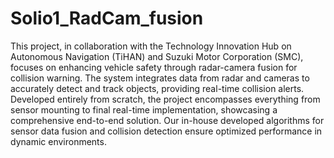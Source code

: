 # Solio1_RadCam_fusion

This project, in collaboration with the Technology Innovation Hub on Autonomous Navigation (TiHAN) and Suzuki Motor Corporation (SMC), focuses on enhancing vehicle safety through radar-camera fusion for collision warning. The system integrates data from radar and cameras to accurately detect and track objects, providing real-time collision alerts. Developed entirely from scratch, the project encompasses everything from sensor mounting to final real-time implementation, showcasing a comprehensive end-to-end solution. Our in-house developed algorithms for sensor data fusion and collision detection ensure optimized performance in dynamic environments. 
